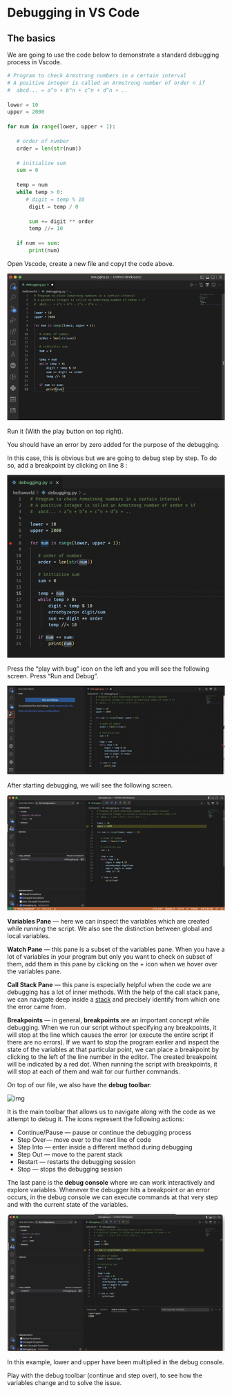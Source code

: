 # Debugging in VS Code

## The basics

We are going to use the code below to demonstrate a standard debugging process in Vscode.

```python
# Program to check Armstrong numbers in a certain interval
# A positive integer is called an Armstrong number of order n if
#  abcd... = a^n + b^n + c^n + d^n + ..

lower = 10
upper = 2000

for num in range(lower, upper + 1):

   # order of number
   order = len(str(num))
    
   # initialize sum
   sum = 0

   temp = num
   while temp > 0:
      # digit = temp % 10
       digit = temp / 0

       sum += digit ** order
       temp //= 10

   if num == sum:
       print(num)
```

Open Vscode, create a new file and copyt the code above.

![image-20220829220323646](DEBUGGING.assets/image-20220829220323646.png)



Run it (With the play button on top right).

You should have an error by zero added for the purpose of the debugging.

In this case, this is obvious but we are going to debug step by step. To do so, add a breakpoint by clicking on line 8 :

![image-20220829222444017](DEBUGGING.assets/image-20220829222444017.png)

Press the “play with bug” icon on the left and you  will see the following screen. Press “Run and  Debug”.

![image-20220829221434666](DEBUGGING.assets/image-20220829221434666.png)



After starting debugging, we will see the following screen.

![image-20220829221726693](DEBUGGING.assets/image-20220829221726693.png)



**Variables Pane** — here we can inspect the variables which are created while running the script. We also see the distinction between global and  local variables. 

**Watch Pane** — this pane is a subset of the variables pane. When you have a lot of variables in your program but only you want to check on subset of them, add them in this pane by clicking on the + icon when we hover over the variables pane.  

**Call Stack Pane** — this pane is especially helpful when the code we are debugging has a lot of inner methods. With the help of the call stack pane, we can navigate deep inside a [stack](https://en.wikipedia.org/wiki/Call_stack) and precisely identify from which one the error came from.

**Breakpoints** — in general, **breakpoints** are an important concept while debugging. When we run our script  without specifying any breakpoints, it will stop at the line which causes the error (or execute the entire script if there are no errors). If we want to stop the program earlier and inspect the  state of the variables at that particular point, we can place a breakpoint by clicking to the left of the line number in the editor. The created breakpoint will be indicated by a red dot. When running the script with breakpoints, it will stop at each of them and wait for our further commands. 

On top of our file, we also have the  **debug toolbar**:

![img](DEBUGGING.assets/1*NQUzRSxrmQpoEMoMFMXECw.png)

It is the main toolbar that allows us to navigate along with the code as we  attempt to debug it. The icons represent the following actions:

- Continue/Pause — pause or continue the debugging process
- Step Over— move over to the next line of code
- Step Into — enter inside a different method during debugging
- Step Out — move to the parent stack
- Restart — restarts the debugging session
- Stop — stops the debugging session



The last pane is the **debug console** where we can work interactively and explore variables. Whenever the debugger hits a breakpoint or an error occurs, in the debug console  we can execute commands at that very step and with the current state of  the variables.

![image-20220829222403306](DEBUGGING.assets/image-20220829222403306.png)



In this example, lower and upper have been multiplied in the debug console.



Play with the debug toolbar (continue and step over), to see how the variables change and to solve the issue.
